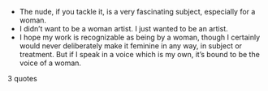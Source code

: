 - The nude, if you tackle it, is a very fascinating subject, especially for a woman.
 - I didn’t want to be a woman artist. I just wanted to be an artist.
 - I hope my work is recognizable as being by a woman, though I certainly would never deliberately make it feminine in any way, in subject or treatment. But if I speak in a voice which is my own, it’s bound to be the voice of a woman.

3 quotes